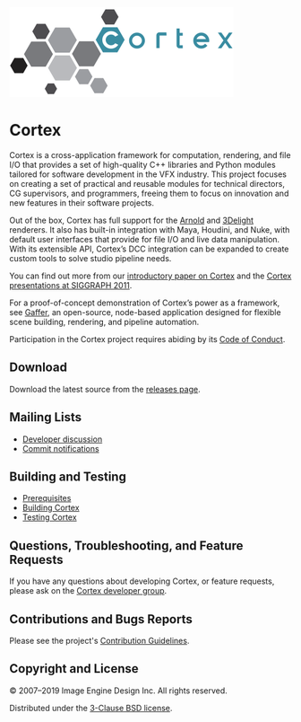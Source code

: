 ![Cortex](graphics/CortexLogo.svg)


# Cortex #

Cortex is a cross-application framework for computation, rendering, and file I/O that provides a set of high-quality C++ libraries and Python modules tailored for software development in the VFX industry. This project focuses on creating a set of practical and reusable modules for technical directors, CG supervisors, and programmers, freeing them to focus on innovation and new features in their software projects.

Out of the box, Cortex has full support for the [Arnold](https://www.arnoldrenderer.com/arnold/) and [3Delight](https://www.3delight.com) renderers. It also has built-in integration with Maya, Houdini, and Nuke, with default user interfaces that provide for file I/O and live data manipulation. With its extensible API, Cortex’s DCC integration can be expanded to create custom tools to solve studio pipeline needs.

You can find out more from our [introductory paper on Cortex](https://github.com/ImageEngine/cortex/wiki/pdfs/AnOpenSourceFrameworkForVisualEffectsSoftwareDevelopment.pdf) and the [Cortex presentations at SIGGRAPH 2011](https://vimeo.com/album/5504655).

For a proof-of-concept demonstration of Cortex’s power as a framework, see [Gaffer](https://gafferhq.org), an open-source, node-based application designed for flexible scene building, rendering, and pipeline automation.

Participation in the Cortex project requires abiding by its [Code of Conduct](CODE_OF_CONDUCT.md).


## Download ##

Download the latest source from the [releases page](https://github.com/ImageEngine/cortex/releases).


## Mailing Lists ##

- [Developer discussion](https://groups.google.com/group/cortexdev)
- [Commit notifications](https://groups.google.com/group/cortexcommits)

## Building and Testing ##

- [Prerequisites](https://github.com/ImageEngine/cortex/wiki/Building#prerequisites)
- [Building Cortex](https://github.com/ImageEngine/cortex/wiki/Building#building)
- [Testing Cortex](https://github.com/ImageEngine/cortex/wiki/Building#testing-and-documentation)


## Questions, Troubleshooting, and Feature Requests ##

If you have any questions about developing Cortex, or feature requests, please ask on the [Cortex developer group](https://groups.google.com/group/cortexdev).


## Contributions and Bugs Reports ##

Please see the project's [Contribution Guidelines](CONTRIBUTING.md).


## Copyright and License ##

© 2007–2019 Image Engine Design Inc. All rights reserved.

Distributed under the [3-Clause BSD license](LICENSE).
